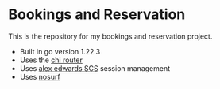 # Bookings and Reservation

This is the repository for my bookings and reservation project.

- Built in go version 1.22.3
- Uses the [chi router](https://github.com/go-chi/chi/v5)
- Uses [alex edwards SCS](https://github.com/alexedwards/scs/v2) session management 
- Uses [nosurf](https://github.com/justinas/nosurf)